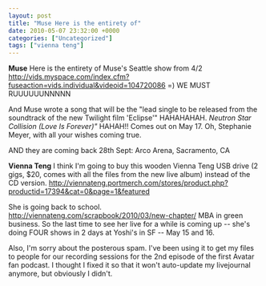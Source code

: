 ```yaml
---
layout: post
title: "Muse Here is the entirety of"
date: 2010-05-07 23:32:00 +0000
categories: ["Uncategorized"]
tags: ["vienna teng"]
---
```


**Muse**
Here is the entirety of Muse's Seattle show from 4/2 http://vids.myspace.com/index.cfm?fuseaction=vids.individual&videoid=104720086
=)
WE MUST RUUUUUUNNNNN

And Muse wrote a song that will be the "lead single to be released from the soundtrack of the new Twilight film 'Eclipse'" HAHAHAHAH. *Neutron Star Collision (Love Is Forever)"* HAHAH!! Comes out on May 17. Oh, Stephanie Meyer, with all your wishes coming true.

AND they are coming back 28th Sept: Arco Arena, Sacramento, CA

**Vienna Teng**
I think I'm going to buy this wooden Vienna Teng USB drive (2 gigs, $20, comes with all the files from the new live album) instead of the CD version. http://viennateng.portmerch.com/stores/product.php?productid=17394&cat=0&page=1&featured

She is going back to school. http://viennateng.com/scrapbook/2010/03/new-chapter/ MBA in green business. So the last time to see her live for a while is coming up -- she's doing FOUR shows in 2 days at Yoshi's in SF -- May 15 and 16.

Also, I'm sorry about the posterous spam. I've been using it to get my files to people for our recording sessions for the 2nd episode of the first Avatar fan podcast. I thought I fixed it so that it won't auto-update my livejournal anymore, but obviously I didn't.